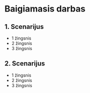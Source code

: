 # Baigiamasis darbas

## 1. Scenarijus
* 1 žingsnis
* 2 žingsnis
* 3 žingsnis 
## 2. Scenarijus
* 1 žingsnis
* 2 žingsnis
* 3 žingsnis

